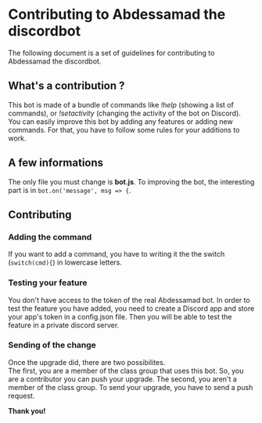 Contributing to Abdessamad the discordbot
==============================

The following document is a set of guidelines for contributing to Abdessamad the discordbot.

## What's a contribution ?
This bot is made of a bundle of commands like *!help* (showing a list of commands), or *!setactivity* (changing the activity of the bot on Discord).
You can easily improve this bot by adding any features or adding new commands.
For that, you have to follow some rules for your additions to work.

## A few informations
The only file you must change is **bot.js**.
To improving the bot, the interesting part is in `bot.on('message', msg => {`.

## Contributing

### Adding the command
If you want to add a command, you have to writing it the the switch (`switch(cmd){`) in lowercase letters.

### Testing your feature
You don't have access to the token of the real Abdessamad bot.
In order to test the feature you have added, you need to create a Discord app and store your app's token in a config.json file. Then you will be able to test the feature in a private discord server.  

### Sending of the change
Once the upgrade did, there are two possibilites.<br />
The first, you are a member of the class group that uses this bot. So, you are a contributor you can push your upgrade.
The second, you aren't a member of the class group. To send your upgrade, you have to send a push request.


**Thank you!**
